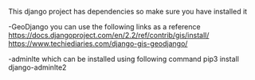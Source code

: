 
This django project has dependencies so make sure you have installed it
 
-GeoDjango you can use the following links as a reference
	https://docs.djangoproject.com/en/2.2/ref/contrib/gis/install/
	https://www.techiediaries.com/django-gis-geodjango/

-adminlte which can be installed using following command 
	pip3 install django-adminlte2


